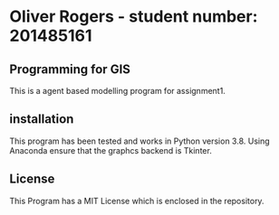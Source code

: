 # Oliver Rogers - student number: 201485161 

## Programming for GIS
This is a agent based modelling program for assignment1.

## installation
This program has been tested and works in Python version 3.8. Using Anaconda ensure that the graphcs backend is Tkinter.

## License
This Program has a MIT License which is enclosed in the repository. 
